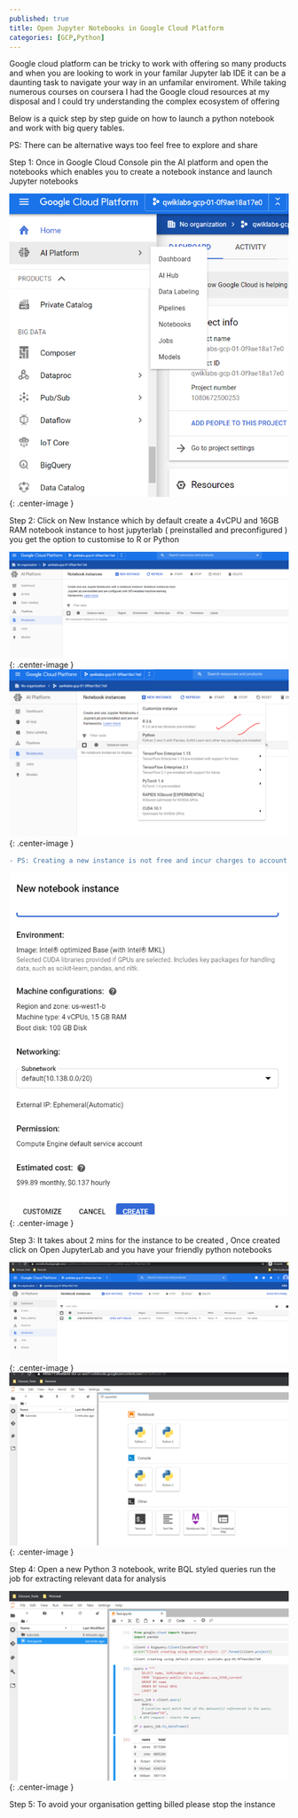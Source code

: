 ```yaml
---
published: true
title: Open Jupyter Notebooks in Google Cloud Platform
categories: [GCP,Python]
---
```


Google cloud platform can be tricky to work with offering so many products and when you are looking to work in your familar Jupyter lab IDE it can be a daunting task to navigate your way in an unfamilar enviroment. While taking numerous courses on coursera I had the Google cloud resources at my disposal and I could try understanding the complex ecosystem of offering

Below is a quick step by step guide on how to launch a python notebook and work with big query tables. 

PS: There can be alternative ways too feel free to explore and share 


Step 1: Once in Google Cloud Console pin the AI platform and open the notebooks which enables you to create a notebook instance and launch Jupyter notebooks 

![](/images/GCP/step1.png){: .center-image }

Step 2: Click on New Instance which by default create a 4vCPU and 16GB RAM notebook instance to host jupyterlab ( preinstalled and preconfigured ) you get the option to customise to R or Python 


![](/images/GCP/step2.png){: .center-image }
![](/images/GCP/step3.png){: .center-image }

```diff
- PS: Creating a new instance is not free and incur charges to account for the time the instance is up and running
```

![](/images/GCP/step4.png){: .center-image }



Step 3: It takes about 2 mins for the instance to be created , Once created click on Open JupyterLab and you have your friendly python notebooks

![](/images/GCP/step5.png){: .center-image }
![](/images/GCP/step6.png){: .center-image }

Step 4: Open a new Python 3 notebook, write BQL styled queries run the job for extracting relevant data for analysis 

![](/images/GCP/step7.png){: .center-image }

Step 5: To avoid your organisation getting billed please stop the instance  



